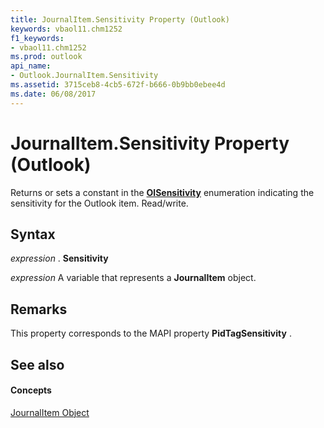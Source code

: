```yaml
---
title: JournalItem.Sensitivity Property (Outlook)
keywords: vbaol11.chm1252
f1_keywords:
- vbaol11.chm1252
ms.prod: outlook
api_name:
- Outlook.JournalItem.Sensitivity
ms.assetid: 3715ceb8-4cb5-672f-b666-0b9bb0ebee4d
ms.date: 06/08/2017
---
```



# JournalItem.Sensitivity Property (Outlook)

Returns or sets a constant in the **[OlSensitivity](olsensitivity-enumeration-outlook.md)** enumeration indicating the sensitivity for the Outlook item. Read/write.


## Syntax

 _expression_ . **Sensitivity**

 _expression_ A variable that represents a **JournalItem** object.


## Remarks

This property corresponds to the MAPI property **PidTagSensitivity** .


## See also


#### Concepts


[JournalItem Object](journalitem-object-outlook.md)

